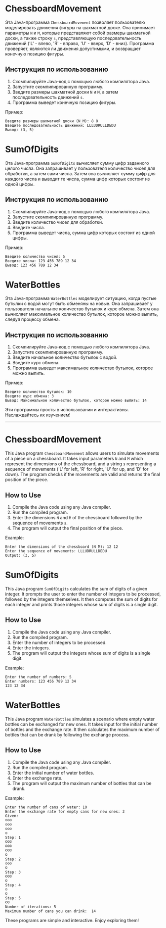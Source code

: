 # ChessboardMovement

Эта Java-программа `ChessboardMovement` позволяет пользователю моделировать движения фигуры на шахматной доске. Она принимает параметры `N` и `M`, которые представляют собой размеры шахматной доски, а также строку `s`, представляющую последовательность движений ('L' - влево, 'R' - вправо, 'U' - вверх, 'D' - вниз). Программа проверяет, являются ли движения допустимыми, и возвращает конечную позицию фигуры.

## Инструкция по использованию

1. Скомпилируйте Java-код с помощью любого компилятора Java.
2. Запустите скомпилированную программу.
3. Введите размеры шахматной доски `N` и `M`, а затем последовательность движений `s`.
4. Программа выведет конечную позицию фигуры.

Пример:
```
Введите размеры шахматной доски (N M): 8 8
Введите последовательность движений: LLLUDRULLDEDU
Вывод: (3, 5)
```

# SumOfDigits

Эта Java-программа `SumOfDigits` вычисляет сумму цифр заданного целого числа. Она запрашивает у пользователя количество чисел для обработки, а затем сами числа. Затем она вычисляет сумму цифр для каждого числа и выводит те числа, сумма цифр которых состоит из одной цифры.

## Инструкция по использованию

1. Скомпилируйте Java-код с помощью любого компилятора Java.
2. Запустите скомпилированную программу.
3. Введите количество чисел для обработки.
4. Введите числа.
5. Программа выведет числа, сумма цифр которых состоит из одной цифры.

Пример:
```
Введите количество чисел: 5
Введите числа: 123 456 789 12 34
Вывод: 123 456 789 12 34
```

# WaterBottles

Эта Java-программа `WaterBottles` моделирует ситуацию, когда пустые бутылки с водой могут быть обменяны на новые. Она запрашивает у пользователя начальное количество бутылок и курс обмена. Затем она вычисляет максимальное количество бутылок, которое можно выпить, следуя процессу обмена.

## Инструкция по использованию

1. Скомпилируйте Java-код с помощью любого компилятора Java.
2. Запустите скомпилированную программу.
3. Введите начальное количество бутылок с водой.
4. Введите курс обмена.
5. Программа выведет максимальное количество бутылок, которое можно выпить.

Пример:
```
Введите количество бутылок: 10
Введите курс обмена: 3
Вывод: Максимальное количество бутылок, которое можно выпить: 14
```

Эти программы просты в использовании и интерактивны. Наслаждайтесь их изучением!

-------------------------------------------------------------------------------------

# ChessboardMovement

This Java program `ChessboardMovement` allows users to simulate movements of a piece on a chessboard. It takes input parameters `N` and `M` which represent the dimensions of the chessboard, and a string `s` representing a sequence of movements ('L' for left, 'R' for right, 'U' for up, and 'D' for down). The program checks if the movements are valid and returns the final position of the piece.

## How to Use

1. Compile the Java code using any Java compiler.
2. Run the compiled program.
3. Enter the dimensions `N` and `M` of the chessboard followed by the sequence of movements `s`.
4. The program will output the final position of the piece.

Example:
```
Enter the dimensions of the chessboard (N M): 12 12
Enter the sequence of movements: LLLUDRULLDEDU
Output: (3, 5)
```

# SumOfDigits

This Java program `SumOfDigits` calculates the sum of digits of a given integer. It prompts the user to enter the number of integers to be processed, followed by the integers themselves. It then computes the sum of digits for each integer and prints those integers whose sum of digits is a single digit.

## How to Use

1. Compile the Java code using any Java compiler.
2. Run the compiled program.
3. Enter the number of integers to be processed.
4. Enter the integers.
5. The program will output the integers whose sum of digits is a single digit.

Example:
```
Enter the number of numbers: 5
Enter numbers: 123 456 789 12 34
123 12 34 
```

# WaterBottles

This Java program `WaterBottles` simulates a scenario where empty water bottles can be exchanged for new ones. It takes input for the initial number of bottles and the exchange rate. It then calculates the maximum number of bottles that can be drank by following the exchange process.

## How to Use

1. Compile the Java code using any Java compiler.
2. Run the compiled program.
3. Enter the initial number of water bottles.
4. Enter the exchange rate.
5. The program will output the maximum number of bottles that can be drank.

Example:
```
Enter the number of cans of water: 10
Enter the exchange rate for empty cans for new ones: 3
Given: 
☺☺☺
☺☺☺
☺☺☺
☺
Step: 1
©©©
©©©
©©©
©
Step: 2
☺☺☺
©
Step: 3
©©©
©
Step: 4
☺
©
Step: 5
©©
Number of iterations: 5
Maximum number of cans you can drink:  14
```

These programs are simple and interactive. Enjoy exploring them!
